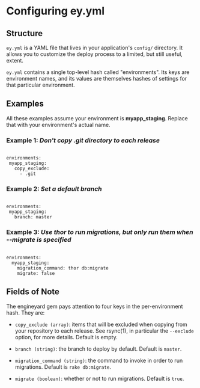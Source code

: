 # Configuring ey.yml

## Structure

`ey.yml` is a YAML file that lives in your application's `config/` directory. It allows you to customize the deploy process to a limited, but still useful, extent.

`ey.yml` contains a single top-level hash called "environments". Its keys are environment names, and its values are themselves hashes of settings for that particular environment.

## Examples

All these examples assume your environment is **myapp_staging**. Replace that with your environment's actual name.

### Example 1: ***Don't copy .git directory to each release***


<code>
environments:
 myapp_staging:
   copy_exclude:
     - .git
</code>


### Example 2: ***Set a default branch***


<code>
environments:
 myapp_staging:
   branch: master
</code>


### Example 3: ***Use thor to run migrations, but only run them when --migrate is specified***


<code>
environments:
  myapp_staging:
    migration_command: thor db:migrate
    migrate: false
</code>


## Fields of Note

The engineyard gem pays attention to four keys in the per-environment hash. They are:

  * `copy_exclude (array)`: items that will be excluded when copying from your repository to each release. See rsync(1), in particular the `--exclude` option, for more details. Default is empty.

  * `branch (string)`: the branch to deploy by default. Default is `master`.

  * `migration_command (string)`: the command to invoke in order to run migrations. Default is `rake db:migrate`.

  * `migrate (boolean)`: whether or not to run migrations. Default is `true`.
